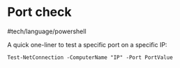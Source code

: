# Port check
#tech/language/powershell 

A quick one-liner to test a specific port on a specific IP:

```shell
Test-NetConnection -ComputerName "IP" -Port PortValue
```